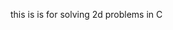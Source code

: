 this is is for solving 2d problems in C





























































































